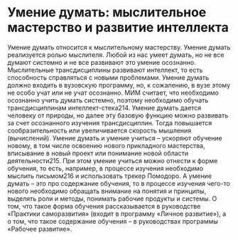 # Умение думать: мыслительное мастерство и развитие интеллекта

Умение думать относится к мыслительному мастерству. Умение думать реализуется ролью мыслителя. Любой из нас умеет думать, но не все думают системно и не все развивают это умение осознанно. Мыслительные трансдисциплины развивают интеллект, то есть способность справляться с новыми проблемами. Умение думать должно входить в вузовскую программу, но, к сожалению, в вузе этому не особо учат или не учат осознанно. 
МИМ считает, что необходимо осознанно учить думать системно, поэтому необходимо обучать трансдисциплинам интеллект-стека214. Умение думать дается человеку от природы, но далее эту базовую функцию можно развивать за счет осознанного изучения трансдисциплин. Тогда повышается сообразительность или увеличивается скорость мышления (вычислений).
Умение думать и умение учиться – ускоряют обучение новому, в том числе освоению нового прикладного мастерства, вписывание в новый проект или понимание новой области деятельности215. При этом умение учиться можно отнести к форме обучения, то есть, например, в процессе изучения необходимо мыслить письмом216 и использовать трекер Помодоро. А умение думать – это про содержание обучения, то в процессе изучения чего-то нового необходимо обращать внимание на понятия и принципы, выделять роли и методы, понимать рабочие продукты и системы. О том, что такое форма обучения рассказывается в руководстве «Практики саморазвития» (входит в программу «Личное развитие»), а о том, что такое содержание обучения – в руководствах программы «Рабочее развитие».
